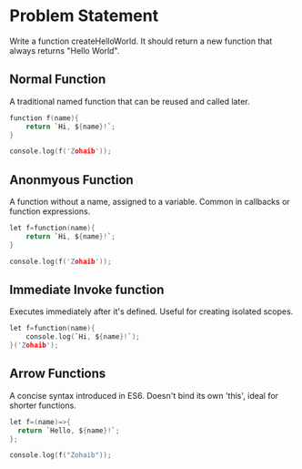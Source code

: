 # Problem Statement
Write a function createHelloWorld. It should return a new function that always returns "Hello World".

## Normal Function
A traditional named function that can be reused and called later.

```c
function f(name){
    return `Hi, ${name}!`;
}

console.log(f('Zohaib'));
```

## Anonmyous Function
A function without a name, assigned to a variable. Common in callbacks or function expressions.
```c
let f=function(name){
    return `Hi, ${name}!`;
}

console.log(f('Zohaib'));
```

## Immediate Invoke function
Executes immediately after it's defined. Useful for creating isolated scopes.
```c
let f=function(name){
    console.log(`Hi, ${name}!`);
}('Zohaib');
```

## Arrow Functions
A concise syntax introduced in ES6. Doesn't bind its own 'this', ideal for shorter functions.

```c
let f=(name)=>{
  return `Hello, ${name}!`;
};

console.log(f("Zohaib")); 
```